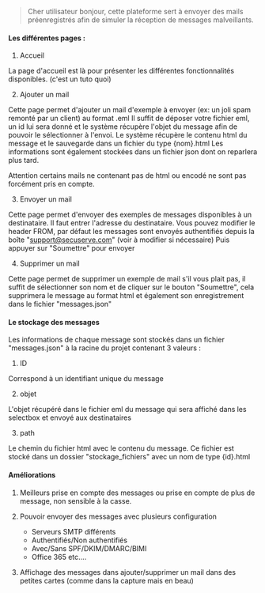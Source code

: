 
>Cher utilisateur bonjour, cette plateforme sert à envoyer des mails préenregistrés afin de simuler la réception de messages malveillants. 

#### Les différentes pages :

1. Accueil

La page d'accueil est là pour présenter les différentes fonctionnalités disponibles. (c'est un tuto quoi)

2. Ajouter un mail 

Cette page permet d'ajouter un mail d'exemple à envoyer (ex: un joli spam remonté par un client) au format .eml 
Il suffit de déposer votre fichier eml, un id lui sera donné et le système récupère l'objet du message afin de pouvoir le sélectionner à l'envoi.
Le système récupère le contenu html du message et le sauvegarde dans un fichier du type {nom}.html
Les informations sont également stockées dans un fichier json dont on reparlera plus tard. 

Attention certains mails ne contenant pas de html ou encodé ne sont pas forcément pris en compte. 

3. Envoyer un mail 

Cette page permet d'envoyer des exemples de messages disponibles à un destinataire. 
Il faut entrer l'adresse du destinataire. 
Vous pouvez modifier le header FROM, par défaut les messages sont envoyés authentifiés depuis la boîte "support@secuserve.com" (voir à modifier si nécessaire)
Puis appuyer sur "Soumettre" pour envoyer

4. Supprimer un mail

Cette page permet de supprimer un exemple de mail s'il vous plait pas, il suffit de sélectionner son nom et de cliquer sur le bouton "Soumettre", cela supprimera le message au format html et également son enregistrement dans le fichier "messages.json"

#### Le stockage des messages

Les informations de chaque message sont stockés dans un fichier "messages.json" à la racine du projet contenant 3 valeurs : 

1. ID

Correspond à un identifiant unique du message

2. objet 

L'objet récupéré dans le fichier eml du message qui sera affiché dans les selectbox et envoyé aux destinataires

3. path

Le chemin du fichier html avec le contenu du message. 
Ce fichier est stocké dans un dossier "stockage_fichiers" avec un nom de type {id}.html

#### Améliorations 

1. Meilleurs prise en compte des messages ou prise en compte de plus de message, non sensible à la casse. 

2. Pouvoir envoyer des messages avec plusieurs configuration 
    - Serveurs SMTP différents
    - Authentifiés/Non authentifiés
    - Avec/Sans SPF/DKIM/DMARC/BIMI
    - Office 365 etc....

3. Affichage des messages dans ajouter/supprimer un mail dans des petites cartes (comme dans la capture mais en beau)



